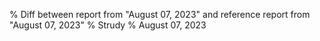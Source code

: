 % Diff between report from "August 07, 2023" and reference report from "August 07, 2023"
% Strudy
% August 07, 2023


